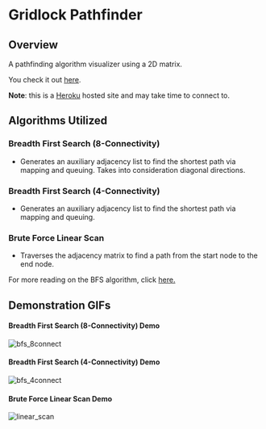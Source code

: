 # Gridlock Pathfinder

## Overview

A pathfinding algorithm visualizer using a 2D matrix.

You check it out [here](https://serene-citadel-76223.herokuapp.com/ "Gridlock Pathfinder").

**Note**: this is a [Heroku](https://www.heroku.com/ "Heroku Main Page") hosted site and may take time to connect to. 

## Algorithms Utilized

### Breadth First Search (8-Connectivity)

- Generates an auxiliary adjacency list to find the shortest path via mapping and queuing. Takes into consideration diagonal directions.

### Breadth First Search (4-Connectivity)

- Generates an auxiliary adjacency list to find the shortest path via mapping and queuing.

### Brute Force Linear Scan

- Traverses the adjacency matrix to find a path from the start node to the end node.

For more reading on the BFS algorithm, click [here.](https://en.wikipedia.org/wiki/Breadth-first_search, "Breadth First Search")

## Demonstration GIFs

#### Breadth First Search (8-Connectivity) Demo

![bfs_8connect](https://user-images.githubusercontent.com/44061647/77489941-e4c67e80-6e0f-11ea-922e-59d46abb48c9.gif)

#### Breadth First Search (4-Connectivity) Demo

![bfs_4connect](https://user-images.githubusercontent.com/44061647/77489937-e3955180-6e0f-11ea-836c-fb0f7597292c.gif)

#### Brute Force Linear Scan Demo

![linear_scan](https://user-images.githubusercontent.com/44061647/77489942-e5f7ab80-6e0f-11ea-84c2-3fde2873b432.gif)
